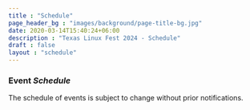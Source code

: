```yaml
---
title : "Schedule"
page_header_bg : "images/background/page-title-bg.jpg"
date: 2020-03-14T15:40:24+06:00
description : "Texas Linux Fest 2024 - Schedule"
draft : false
layout : "schedule"
---
```


### Event _Schedule_

The schedule of events is subject to change without prior notifications.
